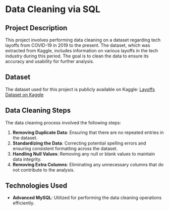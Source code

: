 # Data Cleaning via SQL

## Project Description

This project involves performing data cleaning on a dataset regarding tech layoffs from COVID-19 in 2019 to the present. The dataset, which was extracted from Kaggle, includes information on various layoffs in the tech industry during this period. The goal is to clean the data to ensure its accuracy and usability for further analysis.

## Dataset

The dataset used for this project is publicly available on Kaggle:
[Layoffs Dataset on Kaggle](https://www.kaggle.com/datasets/swaptr/layoffs-2022)

## Data Cleaning Steps

The data cleaning process involved the following steps:

1. **Removing Duplicate Data**: Ensuring that there are no repeated entries in the dataset.
2. **Standardizing the Data**: Correcting potential spelling errors and ensuring consistent formatting across the dataset.
3. **Handling Null Values**: Removing any null or blank values to maintain data integrity.
4. **Removing Extra Columns**: Eliminating any unnecessary columns that do not contribute to the analysis.

## Technologies Used

- **Advanced MySQL**: Utilized for performing the data cleaning operations efficiently.
